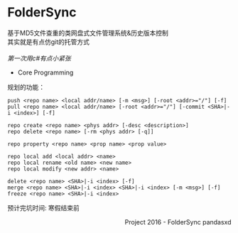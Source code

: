 # FolderSync
基于MD5文件查重的类网盘式文件管理系统&amp;历史版本控制<br/>
其实就是有点仿git的托管方式<br/><br/>
*第一次用c#有点小紧张*<br/>

- Core Programming

规划的功能：
```
push <repo name> <local addr/name> [-m <msg>] [-root <addr>="/"] [-f]
pull <repo name> <local addr/name> [-root <addr>="/"] [-commit <SHA>|-i <index>] [-f]

repo create <repo name> <phys addr> [-desc <description>]
repo delete <repo name> [-rm <phys addr> [-q]]

repo property <repo name> <prop name> <prop value>

repo local add <local addr> <name>
repo local rename <old name> <new name>
repo local modify <new addr> <name>

delete <repo name> <SHA>|-i <index> [-f]
merge <repo name> <SHA>|-i <index> <SHA>|-i <index> [-m <msg>] [-f]
freeze <repo name> <SHA>|-i <index>
```
预计完坑时间: 寒假结束前
<p align="right">
Project 2016 - FolderSync
pandasxd
</p>
